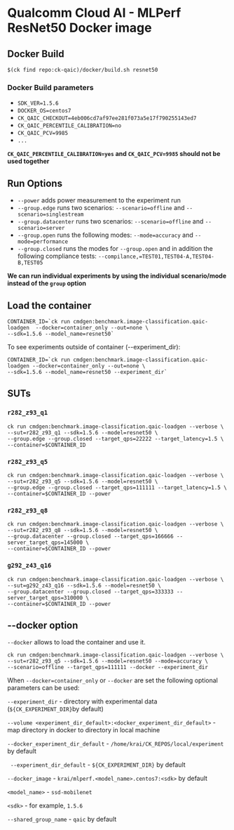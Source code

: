 # Qualcomm Cloud AI - MLPerf ResNet50 Docker image

## Docker Build

```
$(ck find repo:ck-qaic)/docker/build.sh resnet50
```

### Docker Build parameters

- `SDK_VER=1.5.6`
- `DOCKER_OS=centos7`
- `CK_QAIC_CHECKOUT=4eb006cd7af97ee281f073a5e17f790255143ed7`
- `CK_QAIC_PERCENTILE_CALIBRATION=no`
- `CK_QAIC_PCV=9985`
- `...`

**`CK_QAIC_PERCENTILE_CALIBRATION=yes` and `CK_QAIC_PCV=9985` should not be used together**

## Run Options

* `--power` adds power measurement to the experiment run
* `--group.edge` runs two scenarios: `--scenario=offline` and `--scenario=singlestream`
* `--group.datacenter` runs two scenarios: `--scenario=offline` and `--scenario=server`
* `--group.open` runs the following modes: `--mode=accuracy` and `--mode=performance`
* `--group.closed` runs the modes for `--group.open` and in addition the following compliance tests: `--compilance,=TEST01,TEST04-A,TEST04-B,TEST05`

**We can run individual experiments by using the individual scenario/mode instead of the `group` option**


## Load the container
```
CONTAINER_ID=`ck run cmdgen:benchmark.image-classification.qaic-loadgen  --docker=container_only --out=none \ 
--sdk=1.5.6 --model_name=resnet50`
```

To see experiments outside of container (--experiment_dir):

```
CONTAINER_ID=`ck run cmdgen:benchmark.image-classification.qaic-loadgen --docker=container_only --out=none \ 
--sdk=1.5.6 --model_name=resnet50 --experiment_dir`
```

## SUTs

### `r282_z93_q1`

```
ck run cmdgen:benchmark.image-classification.qaic-loadgen --verbose \
--sut=r282_z93_q1 --sdk=1.5.6 --model=resnet50 \
--group.edge --group.closed --target_qps=22222 --target_latency=1.5 \
--container=$CONTAINER_ID
```

### `r282_z93_q5`

```
ck run cmdgen:benchmark.image-classification.qaic-loadgen --verbose \
--sut=r282_z93_q5 --sdk=1.5.6 --model=resnet50 \
--group.edge --group.closed --target_qps=111111 --target_latency=1.5 \
--container=$CONTAINER_ID --power
```

### `r282_z93_q8`

```
ck run cmdgen:benchmark.image-classification.qaic-loadgen --verbose \
--sut=r282_z93_q8 --sdk=1.5.6 --model=resnet50 \
--group.datacenter --group.closed --target_qps=166666 --server_target_qps=145000 \
--container=$CONTAINER_ID --power
```

### `g292_z43_q16`

```
ck run cmdgen:benchmark.image-classification.qaic-loadgen --verbose \
--sut=g292_z43_q16 --sdk=1.5.6 --model=resnet50 \
--group.datacenter --group.closed --target_qps=333333 --server_target_qps=310000 \
--container=$CONTAINER_ID --power
```
## --docker option

`--docker` allows to load the container and use it. 

```
ck run cmdgen:benchmark.image-classification.qaic-loadgen --verbose \
--sut=r282_z93_q5 --sdk=1.5.6 --model=resnet50 --mode=accuracy \
--scenario=offline --target_qps=111111 --docker --experiment_dir
```

When `--docker=container_only` or `--docker` are set the following optional parameters can be used:


`--experiment_dir` - directory with experimental data (`${CK_EXPERIMENT_DIR}`by default)

`--volume <experiment_dir_default>:<docker_experiment_dir_default>` - map directory in docker to directory in local machine

`--docker_experiment_dir_default`  - `/home/krai/CK_REPOS/local/experiment` by default

` --experiment_dir_default`  - `${CK_EXPERIMENT_DIR}` by default
 
`--docker_image`   - `krai/mlperf.<model_name>.centos7:<sdk>` by default

`<model_name>` - `ssd-mobilenet`      

`<sdk>` - for example, `1.5.6`

`--shared_group_name` - `qaic` by default
